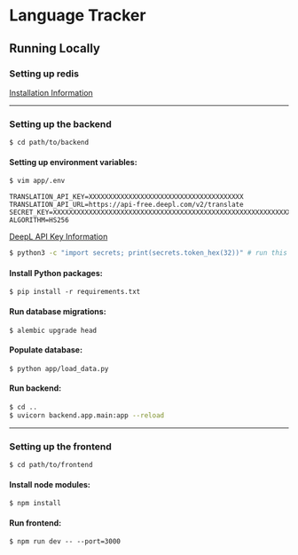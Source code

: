# Language Tracker

## Running Locally

### Setting up redis
[Installation Information](https://redis.io/docs/latest/operate/oss_and_stack/install/install-redis/)

---

### Setting up the backend
`$ cd path/to/backend` 

#### Setting up environment variables:
```sh
$ vim app/.env
```

```env
TRANSLATION_API_KEY=XXXXXXXXXXXXXXXXXXXXXXXXXXXXXXXXXXXXXXX
TRANSLATION_API_URL=https://api-free.deepl.com/v2/translate
SECRET_KEY=XXXXXXXXXXXXXXXXXXXXXXXXXXXXXXXXXXXXXXXXXXXXXXXXXXXXXXXXXXXXXXXX
ALGORITHM=HS256
```

[DeepL API Key Information](https://developers.deepl.com/docs)

```sh
$ python3 -c "import secrets; print(secrets.token_hex(32))" # run this to generate the SECRET_KEY
```

#### Install Python packages:
`$ pip install -r requirements.txt`

#### Run database migrations:
`$ alembic upgrade head`

#### Populate database:
`$ python app/load_data.py`

#### Run backend:
```sh
$ cd ..
$ uvicorn backend.app.main:app --reload
```

---

### Setting up the frontend
`$ cd path/to/frontend`

#### Install node modules:
`$ npm install`

#### Run frontend:
`$ npm run dev -- --port=3000`
